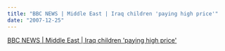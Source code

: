 ```yaml
---
title: "BBC NEWS | Middle East | Iraq children 'paying high price'"
date: "2007-12-25"
---
```


[BBC NEWS | Middle East | Iraq children 'paying high price'](http://news.bbc.co.uk/2/hi/middle_east/7156399.stm)

